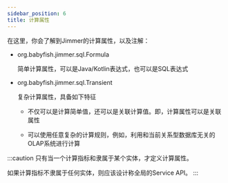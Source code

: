 ```yaml
---
sidebar_position: 6
title: 计算属性
---
```


在这里，你会了解到Jimmer的计算属性，以及注解：

-   org.babyfish.jimmer.sql.Formula

    简单计算属性，可以是Java/Kotlin表达式，也可以是SQL表达式

-   org.babyfish.jimmer.sql.Transient

    复杂计算属性，具备如下特征

    -   不仅可以是计算简单值，还可以是关联计算值。即，计算属性可以是关联属性

    -   可以使用任意复杂的计算规则，例如，利用和当前关系型数据库无关的OLAP系统进行计算

:::caution
只有当一个计算指标和隶属于某个实体，才定义计算属性。

如果计算指标不隶属于任何实体，则应该设计称全局的Service API。
:::